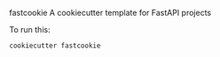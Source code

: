 fastcookie
A cookiecutter template for FastAPI projects

To run this:

```shell
cookiecutter fastcookie
```